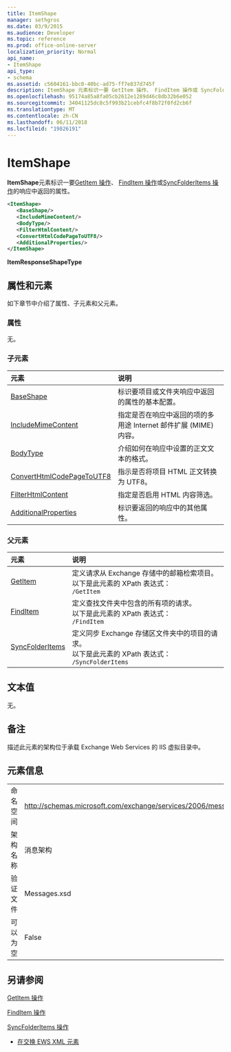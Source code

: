 ```yaml
---
title: ItemShape
manager: sethgros
ms.date: 03/9/2015
ms.audience: Developer
ms.topic: reference
ms.prod: office-online-server
localization_priority: Normal
api_name:
- ItemShape
api_type:
- schema
ms.assetid: c5604161-bbc0-40bc-ad75-ff7e837d745f
description: ItemShape 元素标识一要 GetItem 操作、 FindItem 操作或 SyncFolderItems 操作响应中返回的属性。
ms.openlocfilehash: 95174a85a8fa05cb2612e1289d46c8db32b6e052
ms.sourcegitcommit: 34041125dc8c5f993b21cebfc4f8b72f0fd2cb6f
ms.translationtype: MT
ms.contentlocale: zh-CN
ms.lasthandoff: 06/11/2018
ms.locfileid: "19826191"
---
```

# <a name="itemshape"></a>ItemShape

**ItemShape**元素标识一要[GetItem 操作](getitem-operation.md)、 [FindItem 操作](finditem-operation.md)或[SyncFolderItems 操作](syncfolderitems-operation.md)的响应中返回的属性。 
  
```XML
<ItemShape>
   <BaseShape/>
   <IncludeMimeContent/>
   <BodyType/>
   <FilterHtmlContent/>
   <ConvertHtmlCodePageToUTF8/>
   <AdditionalProperties/>
</ItemShape>
```

 **ItemResponseShapeType**
## <a name="attributes-and-elements"></a>属性和元素

如下章节中介绍了属性、子元素和父元素。
  
### <a name="attributes"></a>属性

无。
  
### <a name="child-elements"></a>子元素

|**元素**|**说明**|
|:-----|:-----|
|[BaseShape](baseshape.md) <br/> |标识要项目或文件夹响应中返回的属性的基本配置。  <br/> |
|[IncludeMimeContent](includemimecontent.md) <br/> |指定是否在响应中返回的项的多用途 Internet 邮件扩展 (MIME) 内容。  <br/> |
|[BodyType](bodytype.md) <br/> |介绍如何在响应中设置的正文文本的格式。  <br/> |
|[ConvertHtmlCodePageToUTF8](converthtmlcodepagetoutf8.md) <br/> |指示是否将项目 HTML 正文转换为 UTF8。  <br/> |
|[FilterHtmlContent](filterhtmlcontent.md) <br/> |指定是否启用 HTML 内容筛选。  <br/> |
|[AdditionalProperties](additionalproperties.md) <br/> |标识要返回的响应中的其他属性。  <br/> |
   
### <a name="parent-elements"></a>父元素

|**元素**|**说明**|
|:-----|:-----|
|[GetItem](getitem.md) <br/> |定义请求从 Exchange 存储中的邮箱检索项目。  <br/> 以下是此元素的 XPath 表达式：  <br/>  `/GetItem` <br/> |
|[FindItem](finditem.md) <br/> |定义查找文件夹中包含的所有项的请求。  <br/> 以下是此元素的 XPath 表达式：  <br/>  `/FindItem` <br/> |
|[SyncFolderItems](syncfolderitems.md) <br/> |定义同步 Exchange 存储区文件夹中的项目的请求。  <br/> 以下是此元素的 XPath 表达式：  <br/>  `/SyncFolderItems` <br/> |
   
## <a name="text-value"></a>文本值

无。
  
## <a name="remarks"></a>备注

描述此元素的架构位于承载 Exchange Web Services 的 IIS 虚拟目录中。
  
## <a name="element-information"></a>元素信息

|||
|:-----|:-----|
|命名空间  <br/> |http://schemas.microsoft.com/exchange/services/2006/messages  <br/> |
|架构名称  <br/> |消息架构  <br/> |
|验证文件  <br/> |Messages.xsd  <br/> |
|可以为空  <br/> |False  <br/> |
   
## <a name="see-also"></a>另请参阅



[GetItem 操作](getitem-operation.md)
  
[FindItem 操作](finditem-operation.md)
  
[SyncFolderItems 操作](syncfolderitems-operation.md)


- [在交换 EWS XML 元素](ews-xml-elements-in-exchange.md)

